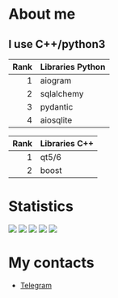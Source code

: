# About me

## I use C++/python3

| Rank | Libraries Python |
|-----:|------------------|
|     1| aiogram          |
|     2| sqlalchemy       |
|     3| pydantic         |
|     4| aiosqlite         |

| Rank | Libraries C++ |
|-----:|------------------|
|     1| qt5/6            |
|     2| boost            |

# Statistics
![](https://github-profile-summary-cards.vercel.app/api/cards/profile-details?username=EgorRU&theme=dark)
![](https://github-profile-summary-cards.vercel.app/api/cards/most-commit-language?username=EgorRU&theme=dark)
![](https://github-profile-summary-cards.vercel.app/api/cards/repos-per-language?username=EgorRU&theme=dark)
![](https://github-profile-summary-cards.vercel.app/api/cards/stats?username=EgorRU&theme=dark)
![](https://github-profile-summary-cards.vercel.app/api/cards/productive-time?username=EgorRU&theme=dark)

# My contacts
- [Telegram](https://t.me/memedll)
